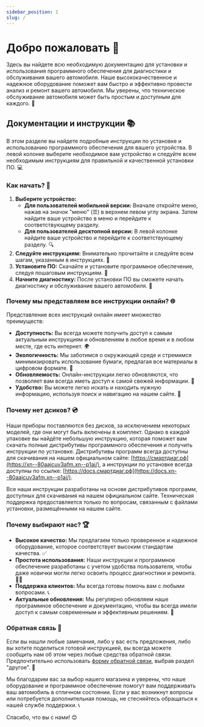 ```yaml
---
sidebar_position: 1
slug: /
---
```


# Добро пожаловать 👋

Здесь вы найдете всю необходимую документацию для установки и использования программного обеспечения для диагностики и обслуживания вашего автомобиля. Наше высококачественное и надежное оборудование поможет вам быстро и эффективно провести анализ и ремонт вашего автомобиля. Мы уверены, что техническое обслуживание автомобиля может быть простым и доступным для каждого. 🚗

## Документации и инструкции 📚

В этом разделе вы найдете подробные инструкции по установке и использованию программного обеспечения для вашего устройства. В левой колонке выберите необходимое вам устройство и следуйте всем необходимым инструкциям для правильной и качественной установки ПО. 💻

### Как начать? 🚀

1. **Выберите устройство:**
   - **Для пользователей мобильной версии:** Вначале откройте меню, нажав на значок "меню" (☰) в верхнем левом углу экрана. Затем найдите ваше устройство в меню и перейдите к соответствующему разделу.
   - **Для пользователей десктопной версии:** В левой колонке найдите ваше устройство и перейдите к соответствующему разделу. 🔍
2. **Следуйте инструкциям:** Внимательно прочитайте и следуйте всем шагам, указанным в инструкциях. 📜
3. **Установите ПО:** Скачайте и установите программное обеспечение, следуя пошаговым инструкциям. 💾
4. **Начните диагностику:** После установки ПО вы сможете начать диагностику и обслуживание вашего автомобиля. 🔧

### Почему мы представляем все инструкции онлайн? 🌐

Представление всех инструкций онлайн имеет множество преимуществ:

- **Доступность:** Вы всегда можете получить доступ к самым актуальным инструкциям и обновлениям в любое время и в любом месте, где есть интернет. 🌍
- **Экологичность:** Мы заботимся о окружающей среде и стремимся минимизировать использование бумаги, предлагая все материалы в цифровом формате. 🌳
- **Обновляемость:** Онлайн-инструкции легко обновляются, что позволяет вам всегда иметь доступ к самой свежей информации. 🔄
- **Удобство:** Вы можете легко искать и находить нужную информацию, используя поиск и навигацию на нашем сайте. 🔎

### Почему нет дсиков? 💿

Наши приборы поставляются без дисков, за исключением некоторых моделей, где они могут быть включены в комплект. Однако в каждой упаковке вы найдёте небольшую инструкцию, которая поможет вам скачать полные дистрибутивы программного обеспечения и получить инструкции по установке. Дистрибутивы программ всегда доступны для скачивания на нашем официальном сайте: [https://смартдиаг.рф](https://xn--80aajcuv3afm.xn--p1ai/), а инструкции по установке всегда доступны по ссылке: [https://docs.смартдиаг.рф](https://docs.xn--80aajcuv3afm.xn--p1ai/).

Все наши инструкции разработаны на основе дистрибутивов программ, доступных для скачивания на нашем официальном сайте. Техническая поддержка предоставляется только по вопросам, связанным с файлами установки, размещёнными на нашем сайте.

### Почему выбирают нас? 🏆

- **Высокое качество:** Мы предлагаем только проверенное и надежное оборудование, которое соответствует высоким стандартам качества. ✅
- **Простота использования:** Наши инструкции и программное обеспечение разработаны с учетом удобства пользователя, чтобы даже новички могли легко освоить процесс диагностики и ремонта. 👨‍💻
- **Поддержка клиентов:** Мы всегда готовы помочь вам с любыми вопросами. 📞
- **Актуальные обновления:** Мы регулярно обновляем наше программное обеспечение и документацию, чтобы вы всегда имели доступ к самым современным и эффективным решениям. 🔄

### Обратная связь 📧

Если вы нашли любые замечания, либо у вас есть предложения, либо вы хотите поделиться готовой инструкцией, вы всегда можете сообщить нам об этом через любые средства обратной связи. Предпочтительно использовать [форму обратной связи](https://смартдиаг.рф/contact), выбрав раздел "другое". 📧

Мы благодарим вас за выбор нашего магазина и уверены, что наше оборудование и программное обеспечение помогут вам поддерживать ваш автомобиль в отличном состоянии. Если у вас возникнут вопросы или потребуется дополнительная помощь, не стесняйтесь обращаться к нашей службе поддержки. 📞

Спасибо, что вы с нами! 😊
